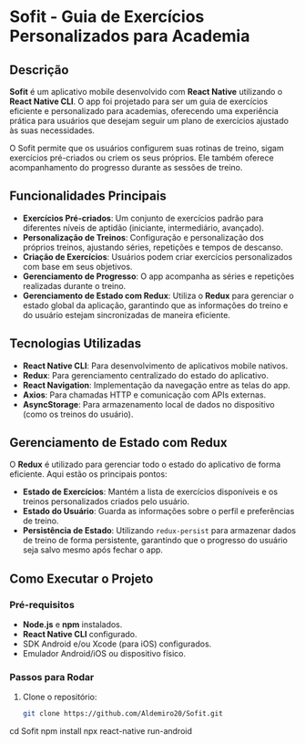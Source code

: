 # Sofit - Guia de Exercícios Personalizados para Academia



## Descrição

**Sofit** é um aplicativo mobile desenvolvido com **React Native** utilizando o **React Native CLI**. O app foi projetado para ser um guia de exercícios eficiente e personalizado para academias, oferecendo uma experiência prática para usuários que desejam seguir um plano de exercícios ajustado às suas necessidades. 

O Sofit permite que os usuários configurem suas rotinas de treino, sigam exercícios pré-criados ou criem os seus próprios. Ele também oferece acompanhamento do progresso durante as sessões de treino.

## Funcionalidades Principais

- **Exercícios Pré-criados**: Um conjunto de exercícios padrão para diferentes níveis de aptidão (iniciante, intermediário, avançado).
- **Personalização de Treinos**: Configuração e personalização dos próprios treinos, ajustando séries, repetições e tempos de descanso.
- **Criação de Exercícios**: Usuários podem criar exercícios personalizados com base em seus objetivos.
- **Gerenciamento de Progresso**: O app acompanha as séries e repetições realizadas durante o treino.
- **Gerenciamento de Estado com Redux**: Utiliza o **Redux** para gerenciar o estado global da aplicação, garantindo que as informações do treino e do usuário estejam sincronizadas de maneira eficiente.

## Tecnologias Utilizadas

- **React Native CLI**: Para desenvolvimento de aplicativos mobile nativos.
- **Redux**: Para gerenciamento centralizado do estado do aplicativo.
- **React Navigation**: Implementação da navegação entre as telas do app.
- **Axios**: Para chamadas HTTP e comunicação com APIs externas.
- **AsyncStorage**: Para armazenamento local de dados no dispositivo (como os treinos do usuário).
  
## Gerenciamento de Estado com Redux

O **Redux** é utilizado para gerenciar todo o estado do aplicativo de forma eficiente. Aqui estão os principais pontos:

- **Estado de Exercícios**: Mantém a lista de exercícios disponíveis e os treinos personalizados criados pelo usuário.
- **Estado do Usuário**: Guarda as informações sobre o perfil e preferências de treino.
- **Persistência de Estado**: Utilizando `redux-persist` para armazenar dados de treino de forma persistente, garantindo que o progresso do usuário seja salvo mesmo após fechar o app.

## Como Executar o Projeto

### Pré-requisitos

- **Node.js** e **npm** instalados.
- **React Native CLI** configurado.
- SDK Android e/ou Xcode (para iOS) configurados.
- Emulador Android/iOS ou dispositivo físico.

### Passos para Rodar

1. Clone o repositório:
   ```bash
   git clone https://github.com/Aldemiro20/Sofit.git
cd Sofit
npm install
npx react-native run-android
